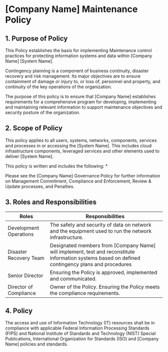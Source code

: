 # [Company Name] Maintenance Policy

## 1. Purpose of Policy
This Policy establishes the basis for implementing Maintenance control practices for protecting information systems and data within [Company Name] [System Name].

Contingency planning is a component of business continuity, disaster recovery and risk management. Its major objectives are to ensure containment of damage or injury to, or loss of, personnel and property, and continuity of the key operations of the organization.

The purpose of this policy is to ensure that [Company Name] establishes requirements for a comprehensive program for developing, implementing and maintaining relevant information to support maintenance objectives and security posture of the organization.

## 2. Scope of Policy
This policy applies to all users, systems, networks, components, services and processes in or accessing the [System Name]. This includes cloud infrastructure components, leveraged services and other elements used to deliver [System Name].

This policy is written and includes the following:
*

Please see the [Company Name] Governance Policy for further information on Management Commitment, Compliance and Enforcement, Review & Update processes, and Penalties.

## 3. Roles and Responsibilities
|Roles                  |Responsibilities|
|-----------------------|-------------------------------------------------------------------------------------------------------|
|Development Operations |The safety and security of data on network and the equipment used to run the network infrastructure.
|Disaster Recovery Team | Designated members from [Company Name] will implement, test and reconstitute information systems based on defined contingency plans and procedures|
|Senior Director        | Ensuring the Policy is approved, implemented and communicated.|
|Director of Compliance | Owner of the Policy. Ensuring the Policy meets the compliance requirements.|

## 4. Policy
The access and use of Information Technology (IT) resources shall be in compliance with applicable Federal Information Processing Standards (FIPS) and National Institute of Standards and Technology (NIST) Special Publications, International Organization for Standards (ISO) and [Company Name] policies and standards.
